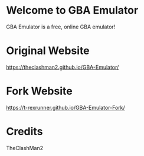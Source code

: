 # Welcome to GBA Emulator

GBA Emulator is a free, online GBA emulator!

# Original Website
https://theclashman2.github.io/GBA-Emulator/
# Fork Website 
https://t-rexrunner.github.io/GBA-Emulator-Fork/
# Credits
TheClashMan2 
